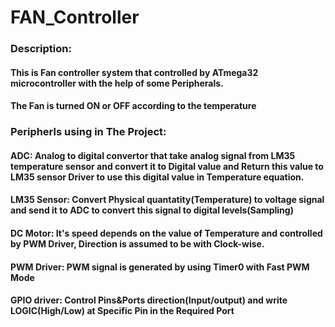 # FAN_Controller
### Description:
#### This is Fan controller system that controlled by ATmega32 microcontroller with the help of some Peripherals.
#### The Fan is turned ON or OFF according to the temperature
### Peripherls using in The Project:
#### ADC: Analog to digital convertor that take analog signal from LM35 temperature sensor and convert it to Digital value and Return this value to LM35 sensor Driver to use this digital value in Temperature equation.
#### LM35 Sensor: Convert Physical quantatity(Temperature) to voltage signal and send it to ADC to convert this signal to digital levels(Sampling)
#### DC Motor: It's speed depends on the value of Temperature and controlled by PWM Driver, Direction is assumed to be with Clock-wise.
#### PWM Driver: PWM signal is generated by using Timer0 with Fast PWM Mode 
#### GPIO driver: Control Pins&Ports direction(Input/output) and write LOGIC(High/Low) at Specific Pin in the Required Port 

